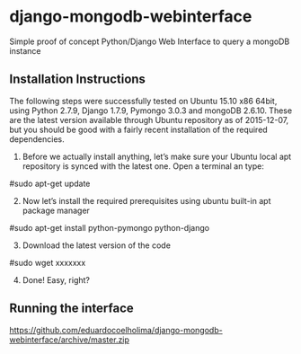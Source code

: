 # django-mongodb-webinterface
Simple proof of concept Python/Django Web Interface to query a mongoDB instance

## Installation Instructions

The following steps were successfully tested on Ubuntu 15.10 x86 64bit, using Python 2.7.9, Django 1.7.9, Pymongo 3.0.3 and mongoDB 2.6.10.  These are the latest version available through Ubuntu repository as of 2015-12-07, but you should be good with a fairly recent installation of the required dependencies.

1. Before we actually install anything, let’s make sure your Ubuntu local apt repository is synced with the latest one. Open a terminal an type:

#sudo apt-get update

2. Now let’s install the required prerequisites using ubuntu built-in apt package manager

#sudo apt-get install python-pymongo python-django

3. Download the latest version of the code

#sudo wget xxxxxxx

4. Done! Easy, right?
 

## Running the interface


https://github.com/eduardocoelholima/django-mongodb-webinterface/archive/master.zip
